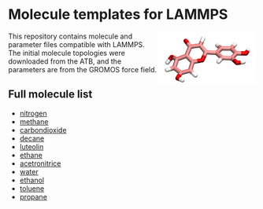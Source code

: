 # Molecule templates for LAMMPS 

<a href="webp">
  <img src="luoteolin.png" align="right" width="40%"/>
</a>

This repository contains molecule and parameter files compatible with LAMMPS. The initial
molecule topologies were downloaded from the ATB, and the parameters are from the GROMOS force field.

## Full molecule list

- [nitrogen](nitrogen_N2)
- [methane](methane_CH4)
- [carbondioxide](carbondioxide_CO2)
- [decane](decane_C10H22)
- [luteolin](luteolin_C15H10O6)
- [ethane](ethane_C2H6)
- [acetronitrice](acetronitrice_C2H3N)
- [water](water_H2O)
- [ethanol](ethanol_C2H5OH)
- [toluene](toluene_C7H8)
- [propane](propane_C3H8)

